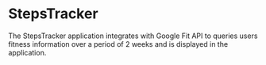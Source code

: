 # StepsTracker
The StepsTracker application integrates with Google Fit API to queries users fitness information over a period of 2 weeks and is displayed in the application.
